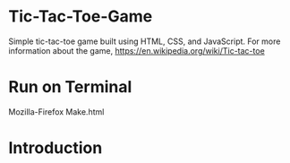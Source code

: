 # Tic-Tac-Toe-Game
Simple tic-tac-toe game built using HTML, CSS, and JavaScript. For more information about the game, https://en.wikipedia.org/wiki/Tic-tac-toe

# Run on Terminal
Mozilla-Firefox Make.html

# Introduction


